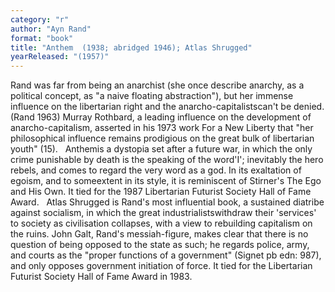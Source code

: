```yaml
---
category: "r"
author: "Ayn Rand"
format: "book"
title: "Anthem  (1938; abridged 1946); Atlas Shrugged"
yearReleased: "(1957)"
---
```

Rand was far from being an anarchist (she once describe anarchy, as a political concept, as "a naive floating abstraction"), but her immense influence on the libertarian right and the anarcho-capitalistscan't be denied. (Rand 1963) Murray Rothbard, a leading influence on the development of anarcho-capitalism, asserted in his 1973 work For a New Liberty that "her philosophical influence remains prodigious on the great bulk of libertarian youth" (15).
 
Anthemis a dystopia set after a future war, in which the only crime punishable by death is the speaking of the word'I'; inevitably the hero rebels, and comes to regard the very word as a god. In its exaltation of egoism, and to someextent in its style, it is reminiscent of Stirner's The Ego and His Own. It tied for the 1987 Libertarian Futurist Society Hall of Fame Award.
 
Atlas Shrugged is Rand's most influential book, a sustained diatribe against socialism, in which the great industrialistswithdraw their 'services' to society as civilisation collapses, with a view to rebuilding capitalism on the ruins. John Galt, Rand's messiah-figure, makes clear that there is no question of being opposed to the state as such; he regards police, army, and courts as the "proper functions of a government" (Signet pb edn: 987), and only opposes government initiation of force. It tied for the Libertarian Futurist Society Hall of Fame Award in 1983.
